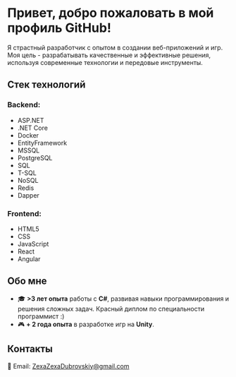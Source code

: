 <h1>Привет, добро пожаловать в мой профиль GitHub!</h1>

<p>Я страстный разработчик с опытом в создании веб-приложений и игр. Моя цель - разрабатывать качественные и эффективные решения, используя современные технологии и передовые инструменты.</p>

<h2>Стек технологий</h2>
<h3>Backend:</h3>
<ul>
  <li>ASP.NET</li>
  <li>.NET Core</li>
  <li>Docker</li>
  <li>EntityFramework</li>
  <li>MSSQL</li>
  <li>PostgreSQL</li>
  <li>SQL</li>
  <li>T-SQL</li>
  <li>NoSQL</li>
  <li>Redis</li>
  <li>Dapper</li>
</ul>

<h3>Frontend:</h3>
<ul>
  <li>HTML5</li>
  <li>CSS</li>
  <li>JavaScript</li>
  <li>React</li>
  <li>Angular</li>
</ul>

<h2>Обо мне</h2>
<ul>
  <li>🎓 <strong>>3 лет опыта</strong> работы с <strong>C#</strong>, развивая навыки программирования и решения сложных задач. Красный диплом по специальности программист :)</li>
  <li>🎮 <strong> + 2 года опыта</strong> в разработке игр на <strong>Unity</strong>.</li>
</ul>

<h2>Контакты</h2>
<p>📧 Email: <a href="mailto:ZexaZexaDubrovskiy@gmail.com">ZexaZexaDubrovskiy@gmail.com</a></p>
